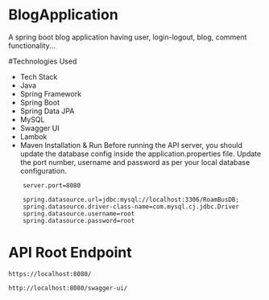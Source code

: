 # BlogApplication
A spring boot blog application having user, login-logout, blog, comment functionality...


#Technologies Used
- Tech Stack
- Java
- Spring Framework
- Spring Boot
- Spring Data JPA
- MySQL
- Swagger UI
- Lambok
- Maven
Installation & Run
Before running the API server, you should update the database config inside the application.properties file.
Update the port number, username and password as per your local database configuration.

```
    server.port=8080

    spring.datasource.url=jdbc:mysql://localhost:3306/RoamBusDB;
    spring.datasource.driver-class-name=com.mysql.cj.jdbc.Driver
    spring.datasource.username=root
    spring.datasource.password=root
```

# API Root Endpoint
```
https://localhost:8080/
```
```
http://localhost:8080/swagger-ui/
```
